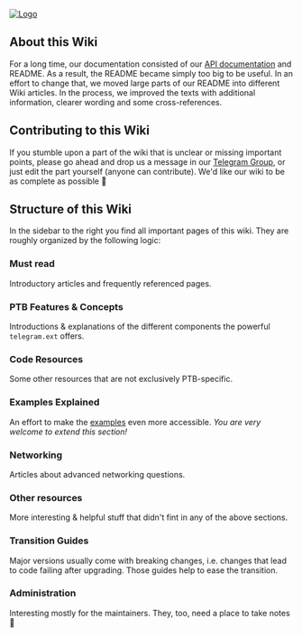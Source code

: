 [![Logo](https://github.com/python-telegram-bot/logos/raw/master/logo-text/png/ptb-logo-text_768.png)](https://python-telegram-bot.org/)

## About this Wiki
For a long time, our documentation consisted of our [API documentation](http://python-telegram-bot.readthedocs.io/) and README. As a result, the README became simply too big to be useful. In an effort to change that, we moved large parts of our README into different Wiki articles. In the process, we improved the texts with additional information, clearer wording and some cross-references. 


## Contributing to this Wiki
If you stumble upon a part of the wiki that is unclear or missing important points, please go ahead and drop us a message in our [Telegram Group](https://t.me/pythontelegrambotgroup), or just edit the part yourself (anyone can contribute). We'd like our wiki to be as complete as possible 🙂

## Structure of this Wiki

In the sidebar to the right you find all important pages of this wiki. They are roughly organized by the following logic:

### Must read

Introductory articles and frequently referenced pages.

### PTB Features & Concepts

Introductions & explanations of the different components the powerful `telegram.ext` offers.

### Code Resources

Some other resources that are not exclusively PTB-specific.

### Examples Explained

An effort to make the [examples](https://github.com/python-telegram-bot/python-telegram-bot/tree/master/examples) even more accessible.
*You are very welcome to extend this section!*

### Networking

Articles about advanced networking questions.

### Other resources

More interesting & helpful stuff that didn't fint in any of the above sections.

### Transition Guides

Major versions usually come with breaking changes, i.e. changes that lead to code failing after upgrading. Those guides help to ease the transition.

### Administration

Interesting mostly for the maintainers. They, too, need a place to take notes 🙂